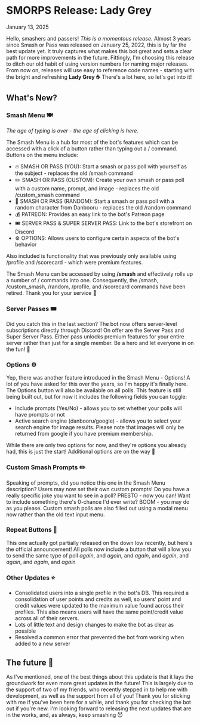 # SMORPS Release: Lady Grey
January 13, 2025

Hello, smashers and passers! _This is a momentous release._ Almost 3 years since Smash or Pass was released on January 25, 2022, this is by far the best update yet. 
It truly captures what makes this bot great and sets a clear path for more improvements in the future. Fittingly, I'm choosing this release to ditch our old habit of using version numbers for naming major releases.
From now on, releases will use easy to reference code names - starting with the bright and refreshing **Lady Grey ☕** There's a lot here, so let's get into it!

## What's New?
### Smash Menu 🍽️
_The age of typing is over - the age of clicking is here._ 

The Smash Menu is a hub for most of the bot's features which can be accessed with a click of a button rather than typing out a / command. Buttons on the menu include:

* 🔥 SMASH OR PASS (YOU): Start a smash or pass poll with yourself as the subject - replaces the old /smash command
* ✏️ SMASH OR PASS (CUSTOM): Create your own smash or pass poll with a custom name, prompt, and image - replaces the old /custom_smash command
* 🎲 SMASH OR PASS (RANDOM): Start a smash or pass poll with a random character from Danbooru - replaces the old /random command
* 💰 PATREON: Provides an easy link to the bot's Patreon page
* 🎟️ SERVER PASS & SUPER SERVER PASS: Link to the bot's storefront on Discord
* ⚙️ OPTIONS: Allows users to configure certain aspects of the bot's behavior

Also included is functionality that was previously only available using /profile and /scorecard - which were premium features.

The Smash Menu can be accessed by using **/smash** and effectively rolls up a number of / commands into one. Consequently, the /smash, /custom_smash, /random, /profile, and /scorecard commands have been retired.
Thank you for your service 🫡

### Server Passes 🎟️
Did you catch this in the last section? The bot now offers server-level subscriptions directly through Discord! On offer are the Server Pass and Super Server Pass. Either pass unlocks premium features for your
entire server rather than just for a single member. Be a hero and let everyone in on the fun! 🎉

### Options ⚙️
Yep, there was another feature introduced in the Smash Menu - Options! A lot of you have asked for this over the years, so I'm happy it's finally here. The Options button will also be available on all polls. 
This feature is still being built out, but for now it includes
the following fields you can toggle:
* Include prompts (Yes/No) - allows you to set whether your polls will have prompts or not
* Active search engine (danbooru/google) - allows you to select your search engine for image results. Please note that images will only be returned from google if you have premium membership.

While there are only two options for now, and they're options you already had, this is just the start! Additional options are on the way 🚚

### Custom Smash Prompts ✏️
Speaking of prompts, did you notice this one in the Smash Menu description? Users may now set their own custom prompts! Do you have a really specific joke you want to see in a poll? PRESTO - now you can! Want to 
include something there's 0-chance I'd ever write? BOOM - you may do as you please. Custom smash polls are also filled out using a modal menu now rather than the old text input menu.

### Repeat Buttons 🔁
This one actually got partially released on the down low recently, but here's the official announcement! All polls now include a button that will allow you to send the same type of poll _again_, and _again_, 
and _again_, and _again_, and _again_, and _again_, and _again_

### Other Updates ⭐
* Consolidated users into a single profile in the bot's DB. This required a consolidation of user points and credits as well, so users' point and credit values were updated to the maximum value found across their
  profiles. This also means users will have the same point/credit value across all of their servers.
* Lots of little text and design changes to make the bot as clear as possible
* Resolved a common error that prevented the bot from working when added to a new server

## The future 🚀
As I've mentioned, one of the best things about this update is that it lays the groundwork for even more great updates in the future! This is largely due to the support of two of my friends, who recently stepped in
to help me with development, as well as the support from all of you! Thank you for sticking with me if you've been here for a while, and thank you for checking the bot out if you're new. I'm looking forward to
releasing the next updates that are in the works, and, as always, keep smashing 😈
